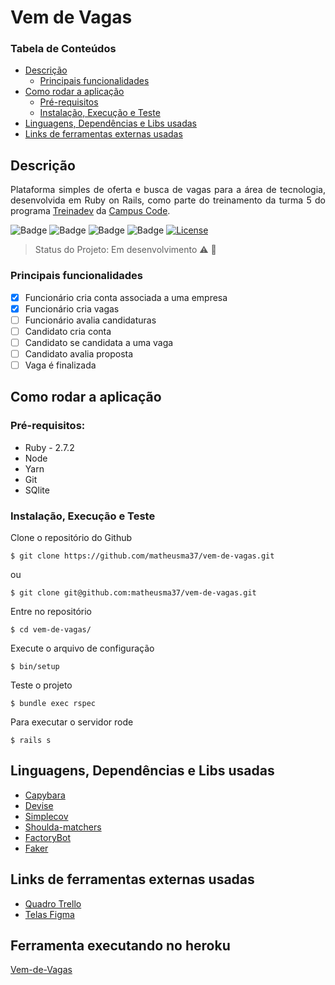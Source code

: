 # Vem de Vagas
### Tabela de Conteúdos
  * [Descrição](#Descrição)
    * [Principais funcionalidades](#Principais-funcionalidades)
  * [Como rodar a aplicação](#Como-rodar-a-aplicação)
    * [Pré-requisitos](#Dependências-inicias)
    * [Instalação, Execução e Teste](#Instalação-Execução-e-Teste)
  * [Linguagens, Dependências e Libs usadas](#Linguagens-Dependências-e-Libs-usadas)
  * [Links de ferramentas externas usadas](#Links-de-ferramentas-externas-usadas)
## Descrição
<p align="justify"> Plataforma simples de oferta e busca de vagas para a área de tecnologia, desenvolvida em Ruby on Rails, como parte do treinamento da turma 5 do programa <a href="https://www.treinadev.com.br">Treinadev</a> da <a href="https://campuscode.com.br">Campus Code</a>.</p>

![Badge](https://img.shields.io/static/v1?label=ruby&message=2.7.2&color=red&style=for-the-badge&logo=ruby)
![Badge](https://img.shields.io/static/v1?label=ruby+on+rails&message=6.1.2&color=red&style=for-the-badge&logo=ruby+on+rails)
![Badge](https://img.shields.io/static/v1?label=bootstrap&message=5.0.0&color=blueviolet&style=for-the-badge&logo=bootstrap)
![Badge](https://img.shields.io/static/v1?label=sqlite&message=3.31.1&color=blue&style=for-the-badge&logo=sqlite)
[![License](https://img.shields.io/badge/license-mit-green.svg?style=for-the-badge)](LICENSE.md)
> Status do Projeto: Em desenvolvimento :warning: :construction_worker:

### Principais funcionalidades
- [X] Funcionário cria conta associada a uma empresa
- [X] Funcionário cria vagas
- [ ] Funcionário avalia candidaturas
- [ ] Candidato cria conta
- [ ] Candidato se candidata a uma vaga
- [ ] Candidato avalia proposta
- [ ] Vaga é finalizada

## Como rodar a aplicação
### Pré-requisitos:
+ Ruby - 2.7.2
+ Node
+ Yarn
+ Git
+ SQlite

### Instalação, Execução e Teste
Clone o repositório do Github
```
$ git clone https://github.com/matheusma37/vem-de-vagas.git
```
ou
```
$ git clone git@github.com:matheusma37/vem-de-vagas.git
```
Entre no repositório
```
$ cd vem-de-vagas/
```
Execute o arquivo de configuração
```
$ bin/setup
```
Teste o projeto
```
$ bundle exec rspec
```
Para executar o servidor rode
```
$ rails s
```

## Linguagens, Dependências e Libs usadas
+ [Capybara](https://github.com/teamcapybara/capybara)
+ [Devise](https://github.com/heartcombo/devise)
+ [Simplecov](https://github.com/simplecov-ruby/simplecov)
+ [Shoulda-matchers](https://github.com/thoughtbot/shoulda-matchers)
+ [FactoryBot](https://github.com/thoughtbot/factory_bot)
+ [Faker](https://github.com/faker-ruby/faker)

## Links de ferramentas externas usadas
+ [Quadro Trello](https://trello.com/b/50tmKggf/vem-de-vagas)
+ [Telas Figma](https://www.figma.com/file/vfUotRBP88yCW6j6nDUfF2/Vem-de-Vagas?node-id=0%3A1)

## Ferramenta executando no heroku
[Vem-de-Vagas](https://vem-de-vagas.herokuapp.com)
